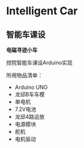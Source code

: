 # Intelligent Car

## 智能车课设

**电磁寻迹小车**

控院智能车课设Arduino实现

所用物品清单：

* Arduino UNO
* 龙邱B车车模
* 单电机
* 7.2V电池
* 龙邱4路运放
* 电源模块
* 舵机
* 电机驱动

